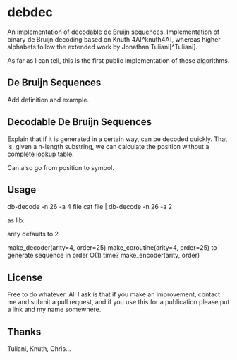 debdec
======

An implementation of decodable [de Bruijn sequences][debseq]. Implementation of binary
de Bruijn decoding based on Knuth 4A[^knuth4A], whereas higher alphabets follow the
extended work by Jonathan Tuliani[^Tuliani].

As far as I can tell, this is the first public implementation of these algorithms.


De Bruijn Sequences
-------------------

Add definition and example.


Decodable De Bruijn Sequences
-----------------------------

Explain that if it is generated in a certain way, can be decoded quickly.
That is, given a n-length substring, we can calculate the position without
a complete lookup table.

Can also go from position to symbol.


Usage
-----

db-decode -n 26 -a 4 file
cat file | db-decode -n 26 -a 2

as lib:

arity defaults to 2

make_decoder(arity=4, order=25)
make_coroutine(arity=4, order=25) to generate sequence in order O(1) time?
make_encoder(arity, order)


License
-------

Free to do whatever. All I ask is that if you make an improvement, contact me and submit
a pull request, and if you use this for a publication 
please put a link and my name somewhere.


Thanks
------

Tuliani, Knuth, Chris...

[debseq]: https://en.wikipedia.org/wiki/De_Bruijn_sequence
